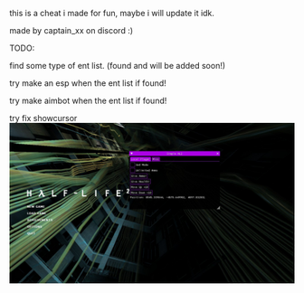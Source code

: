 this is a cheat i made for fun, maybe i will update it idk.

made by captain_xx on discord :)


TODO:
  
  find some type of ent list. (found and will be added soon!)

  try make an esp when the ent list if found!

  try make aimbot when the ent list if found!

  try fix showcursor 
![Alt text](cheatImg1.jpg)
